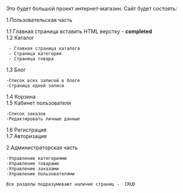 Это будет большой проект интернет-магазин.
Сайт будет состоять:

1.Пользовательская часть<br>

1.1 Главная страница вставить HTML верстку - **completed** <br> 
1.2 Каталог <br> 

     - Главная страница каталога
     - Страница категории 
     - Страница товара
 
 1.3 Блог<br> 
 
    -Список всех записей в блоге
    -Страница одной записи 
    
 1.4 Корзина<br> 
 1.5 Кабинет пользователя<br> 
 
    -Список заказов 
    -Редактировать личные данные
    
 1.6 Регистрация<br> 
 1.7 Авторизация<br> 
    
2.Администраторская часть<br> 

    -Управление категориями 
    -Управление товарами
    -Управление заказами 
    -Управление пользователями 
    
    Все разделы подразумевают наличие страниц -  CRUD

